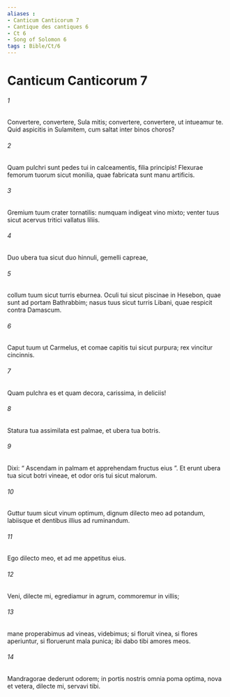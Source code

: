 ```yaml
---
aliases : 
- Canticum Canticorum 7
- Cantique des cantiques 6
- Ct 6
- Song of Solomon 6
tags : Bible/Ct/6
---
```


# Canticum Canticorum 7

###### 1
Convertere, convertere, Sula mitis; convertere, convertere, ut intueamur te. Quid aspicitis in Sulamitem, cum saltat inter binos choros?
###### 2
Quam pulchri sunt pedes tui in calceamentis, filia principis! Flexurae femorum tuorum sicut monilia, quae fabricata sunt manu artificis.
###### 3
Gremium tuum crater tornatilis: numquam indigeat vino mixto; venter tuus sicut acervus tritici vallatus liliis.
###### 4
Duo ubera tua sicut duo hinnuli, gemelli capreae,
###### 5
collum tuum sicut turris eburnea. Oculi tui sicut piscinae in Hesebon, quae sunt ad portam Bathrabbim; nasus tuus sicut turris Libani, quae respicit contra Damascum.
###### 6
Caput tuum ut Carmelus, et comae capitis tui sicut purpura; rex vincitur cincinnis.
###### 7
Quam pulchra es et quam decora, carissima, in deliciis!
###### 8
Statura tua assimilata est palmae, et ubera tua botris.
###### 9
Dixi: “ Ascendam in palmam et apprehendam fructus eius ”. Et erunt ubera tua sicut botri vineae, et odor oris tui sicut malorum.
###### 10
Guttur tuum sicut vinum optimum, dignum dilecto meo ad potandum, labiisque et dentibus illius ad ruminandum.
###### 11
Ego dilecto meo, et ad me appetitus eius.
###### 12
Veni, dilecte mi, egrediamur in agrum, commoremur in villis;
###### 13
mane properabimus ad vineas, videbimus; si floruit vinea, si flores aperiuntur, si floruerunt mala punica; ibi dabo tibi amores meos.
###### 14
Mandragorae dederunt odorem; in portis nostris omnia poma optima, nova et vetera, dilecte mi, servavi tibi.
